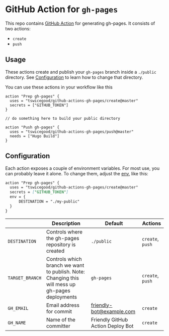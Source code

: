 # GitHub Action for `gh-pages`

This repo contains [GitHub Action][1] for generating gh-pages. It consists of two actions:

- `create`
- `push`

## Usage

These actions create and publish your `gh-pages` branch inside a `./public` directory. See [Configuration](#Configuration) to learn how to change that directory.

You can use these actions in your workflow like this

```workflow
action "Prep gh-pages" {
  uses = "tswicegood/github-actions-gh-pages/create@master"
  secrets = ["GITHUB_TOKEN"]
}

// do something here to build your public directory

action "Push gh-pages" {
  uses = "tswicegood/github-actions-gh-pages/push@master"
  needs = ["Hugo Build"]
}
```

## Configuration

Each action exposes a couple of environment variables. For most use, you can probably leave it alone. To change them, adjust the [env][gh-actions-env], like this:

```markdown
action "Prep gh-pages" {
  uses = "tswicegood/github-actions-gh-pages/create@master"
  secrets = ["GITHUB_TOKEN"]
  env = {
      DESTINATION = "./my-public"
  }
}
```

|   | Description | Default | Actions |
| - | ----------- | ------- | - |
| `DESTINATION` | Controls where the gh-pages repository is created | `./public` | `create`, `push` |
| `TARGET_BRANCH` | Controls which branch we want to publish. Note: Changing this will mess up gh-pages deployments | `gh-pages` | `create`, `push` |
| `GH_EMAIL` | Email address for commit | friendly-bot@example.com | `create` |
| `GH_NAME` | Name of the committer | Friendly GitHub Action Deploy Bot | `create` |


[1]: https://github.com/features/actions
[gh-actions-env]: https://developer.github.com/actions/creating-github-actions/accessing-the-runtime-environment/#environment-variables
